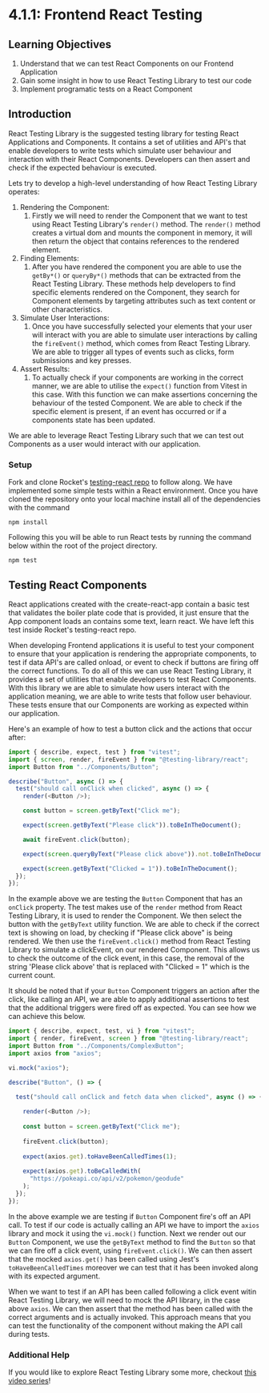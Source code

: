 # 4.1.1: Frontend React Testing

## Learning Objectives

1. Understand that we can test React Components on our Frontend Application
2. Gain some insight in how to use React Testing Library to test our code
3. Implement programatic tests on a React Component&#x20;

## Introduction

React Testing Library is the suggested testing library for testing React Applications and Components. It contains a set of utilities and API's that enable developers to write tests which simulate user behaviour and interaction with their React Components. Developers can then assert and check if the expected behaviour is executed.&#x20;

Lets try to develop a high-level understanding of how React Testing Library operates:

1. Rendering the Component:
   1. Firstly we will need to render the Component that we want to test using React Testing Library's `render()` method. The `render()` method creates a virtual dom and mounts the component in memory, it will then return the object that contains references to the rendered element.&#x20;
2. Finding Elements:
   1. After you have rendered the component you are able to use the `getBy*()` or `queryBy*()` methods that can be extracted from the React Testing Library. These methods help developers to find specific elements rendered on the Component, they search for Component elements by targeting attributes such as text content or other characteristics.&#x20;
3. Simulate User Interactions:
   1. Once you have successfully selected your elements that your user will interact with you are able to simulate user interactions by calling the `fireEvent()` method, which comes from React Testing Library. We are able to trigger all types of events such as clicks, form submissions and key presses.
4. Assert Results:
   1. To actually check if your components are working in the correct manner, we are able to utilise the `expect()` function from Vitest in this case. With this function we can make assertions concerning the behaviour of the tested Component. We are able to check if the specific element is present, if an event has occurred or if a components state has been updated.

We are able to leverage React Testing Library such that we can test out Components as a user would interact with our application.&#x20;



### Setup

Fork and clone Rocket's [testing-react repo](https://github.com/rocketacademy/react\_testing\_2024)  to follow along. We have implemented some simple tests within a React environment. Once you have cloned the repository onto your local machine install all of the dependencies with the command

```
npm install
```

Following this you will be able to run React tests by running the command below within the root of the project directory.

```
npm test
```

## Testing React Components

React applications created with the create-react-app contain a basic test that validates the boiler plate code that is provided, it just ensure that the App component loads an contains some text, learn react. We have left this test inside Rocket's testing-react repo.

When developing Frontend applications it is useful to test your component to ensure that your application is rendering the appropriate components, to test if data API's are called onload, or event to check if buttons are firing off the correct functions. To do all of this we can use React Testing Library, it provides a set of utilities that enable developers to test React Components. With this library we are able to simulate how users interact with the application meaning, we are able to write tests that follow user behaviour. These tests ensure that our Components are working as expected within our application.

Here's an example of how to test a button click and the actions that occur after:


```javascript
import { describe, expect, test } from "vitest";
import { screen, render, fireEvent } from "@testing-library/react";
import Button from "../Components/Button";

describe("Button", async () => {
  test("should call onClick when clicked", async () => {
    render(<Button />);

    const button = screen.getByText("Click me");

    expect(screen.getByText("Please click")).toBeInTheDocument();

    await fireEvent.click(button);

    expect(screen.queryByText("Please click above")).not.toBeInTheDocument();

    expect(screen.getByText("Clicked = 1")).toBeInTheDocument();
  });
});
```


In the example above we are testing the `Button` Component that has an `onClick` property. The test makes use of the `render` method from React Testing Library, it is used to render the Component. We then select the button with the `getByText` utility function. We are able to check if the correct text is showing on load, by checking if "Please click above" is being rendered. We then use the `fireEvent.click()` method from React Testing Library to simulate a clickEvent, on our rendered Component. This allows us to check the outcome of the click event, in this case, the removal of the string 'Please click above' that is replaced with "Clicked = 1" which is the current count.

It should be noted that if your `Button` Component triggers an action after the click, like calling an API, we are able to apply additional assertions to test that the additional triggers were fired off as expected. You can see how we can achieve this below. &#x20;


```javascript
import { describe, expect, test, vi } from "vitest";
import { render, fireEvent, screen } from "@testing-library/react";
import Button from "../Components/ComplexButton";
import axios from "axios";

vi.mock("axios");

describe("Button", () => {

  test("should call onClick and fetch data when clicked", async () => {
  
    render(<Button />);
    
    const button = screen.getByText("Click me");
    
    fireEvent.click(button);
    
    expect(axios.get).toHaveBeenCalledTimes(1);
    
    expect(axios.get).toBeCalledWith(
      "https://pokeapi.co/api/v2/pokemon/geodude"
    );
  });
});
```


In the above example we are testing if `Button` Component fire's off an API call. To test if our code is actually calling an API we have to import the `axios` library and mock it using the `vi.mock()` function. Next we render out our `Button` Component, we use the `getByText` method to find the `Button` so that we can fire off a click event, using `fireEvent.click()`. We can then assert that the mocked `axios.get()` has been called  using Jest's `toHaveBeenCalledTimes` moreover we can test that it has been invoked along with its expected argument.&#x20;

When we want to test if an API has been called following a click event witin React Testing Library, we will need to mock the API library, in the case above `axios`. We can then assert that the method has been called with the correct arguments and is actually invoked. This approach means that you can test the functionality of the component without making the API call during tests.&#x20;



### Additional Help

If you would like to explore React Testing Library some more, checkout [this video series](https://www.youtube.com/watch?v=7dTTFW7yACQ)!

